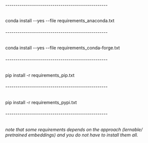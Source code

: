 ###### --------------------------------------------------
conda install --yes --file requirements_anaconda.txt
###### --------------------------------------------------
conda install --yes --file requirements_conda-forge.txt
###### --------------------------------------------------
pip install -r requirements_pip.txt
###### --------------------------------------------------
pip install -r requirements_pypi.txt
###### --------------------------------------------------


*note that some requirements depends on the approach (lernable/ pretrained embeddings) and you do not have to install them all.*
